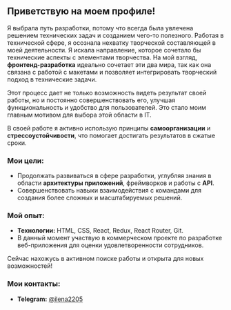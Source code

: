 ## Приветствую на моем профиле!

Я выбрала путь разработки, потому что всегда была увлечена решением технических задач и созданием чего-то полезного. Работая в технической сфере, я осознала нехватку творческой составляющей в моей деятельности. Я искала направление, которое сочетало бы технические аспекты с элементами творчества. На мой взгляд, **фронтенд-разработка** идеально сочетает эти два мира, так как она связана с работой с макетами и позволяет интегрировать творческий подход в технические задачи. 

Этот процесс дает не только возможность видеть результат своей работы, но и постоянно совершенствовать его, улучшая функциональность и удобство для пользователей. Это стало моим главным мотивом для выбора этой области в IT.

В своей работе я активно использую принципы **самоорганизации** и **стрессоустойчивости**, что помогает достигать результатов в сжатые сроки. 

### Мои цели:
- Продолжать развиваться в сфере разработки, углубляя знания в области **архитектуры приложений**, фреймворков и работы с **API**.
- Совершенствовать навыки взаимодействия с командами для создания более сложных и масштабируемых решений.

### Мой опыт:
- **Технологии:** HTML, CSS, React, Redux, React Router, Git.
- В данный момент участвую в коммерческом проекте по разработке веб-приложения для оценки удовлетворенности сотрудников.

Сейчас нахожусь в активном поиске работы и открыта для новых возможностей!

### Мои контакты:
- **Telegram:** [@ilena2205](https://t.me/ilena2205)
